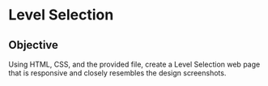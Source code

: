 # Level Selection

## Objective
Using HTML, CSS, and the provided file, create a Level Selection web page that is responsive and closely resembles the design screenshots.

